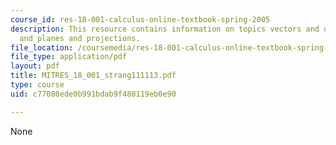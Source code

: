 ```yaml
---
course_id: res-18-001-calculus-online-textbook-spring-2005
description: This resource contains information on topics vectors and dot products
  and planes and projections.
file_location: /coursemedia/res-18-001-calculus-online-textbook-spring-2005/c77080ede0b991bdab9f480119eb0e90_MITRES_18_001_strang111113.pdf
file_type: application/pdf
layout: pdf
title: MITRES_18_001_strang111113.pdf
type: course
uid: c77080ede0b991bdab9f480119eb0e90

---
```

None